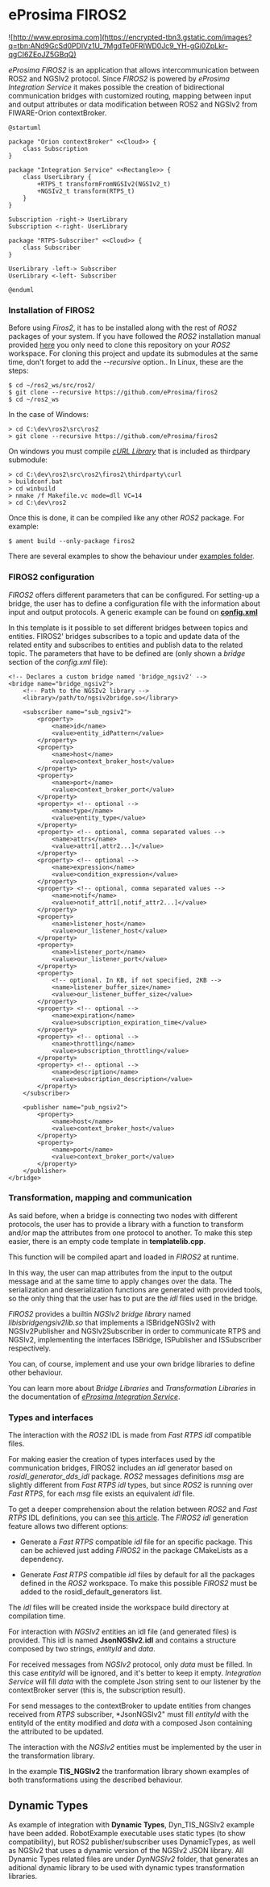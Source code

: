 # eProsima FIROS2
![http://www.eprosima.com](https://encrypted-tbn3.gstatic.com/images?q=tbn:ANd9GcSd0PDlVz1U_7MgdTe0FRIWD0Jc9_YH-gGi0ZpLkr-qgCI6ZEoJZ5GBqQ)

*eProsima FIROS2* is an application that allows intercommunication between ROS2 and NGSIv2 protocol.
Since *FIROS2* is powered by *eProsima Integration Service* it makes possible the creation of bidirectional communication bridges with customized routing, mapping between input and output attributes or data modification between ROS2 and NGSIv2 from FIWARE-Orion contextBroker.

```plantuml
@startuml

package "Orion contextBroker" <<Cloud>> {
    class Subscription
}

package "Integration Service" <<Rectangle>> {
    class UserLibrary {
        +RTPS_t transformFromNGSIv2(NGSIv2_t)
        +NGSIv2_t transform(RTPS_t)
    }
}

Subscription -right-> UserLibrary
Subscription <-right- UserLibrary

package "RTPS-Subscriber" <<Cloud>> {
    class Subscriber
}

UserLibrary -left-> Subscriber
UserLibrary <-left- Subscriber

@enduml
```

### Installation of FIROS2

Before using *Firos2*, it has to be installed along with the rest of *ROS2* packages of your system. If you have followed the *ROS2* installation manual provided [here](https://github.com/ros2/ros2/wiki/Installation) you only need to clone this repository on your *ROS2* workspace. For cloning this project and update its submodules at the same time, don't forget to add the *--recursive* option.. In Linux, these are the steps:

    $ cd ~/ros2_ws/src/ros2/
    $ git clone --recursive https://github.com/eProsima/firos2
    $ cd ~/ros2_ws

In the case of Windows:

    > cd C:\dev\ros2\src\ros2
    > git clone --recursive https://github.com/eProsima/firos2

On windows you must compile [*cURL Library*](https://github.com/curl/curl) that is included as thirdpary submodule:

    > cd C:\dev\ros2\src\ros2\firos2\thirdparty\curl
    > buildconf.bat
    > cd winbuild
    > nmake /f Makefile.vc mode=dll VC=14
    > cd C:\dev\ros2

Once this is done, it can be compiled like any other *ROS2* package. For example:


    $ ament build --only-package firos2



There are several examples to show the behaviour under [examples folder](https://github.com/eProsima/firos2/examples).

### FIROS2 configuration

*FIROS2* offers different parameters that can be configured. For setting-up a bridge, the user has to define a configuration file with the information about input and output protocols. A generic example can be found on [**config.xml**](https://github.com/eProsima/firos2/blob/master/resource/config.xml)

In this template is it possible to set different bridges between topics and entities. FIROS2' bridges subscribes to a topic and update data of the related entity and subscribes to entities and publish data to the related topic. The parameters that have to be defined are (only shown a *bridge* section of the *config.xml* file):

    <!-- Declares a custom bridge named 'bridge_ngsiv2' -->
    <bridge name="bridge_ngsiv2">
        <!-- Path to the NGSIv2 library -->
        <library>/path/to/ngsiv2bridge.so</library>

        <subscriber name="sub_ngsiv2">
            <property>
                <name>id</name>
                <value>entity_idPattern</value>
            </property>
            <property>
                <name>host</name>
                <value>context_broker_host</value>
            </property>
            <property>
                <name>port</name>
                <value>context_broker_port</value>
            </property>
            <property> <!-- optional -->
                <name>type</name>
                <value>entity_type</value>
            </property>
            <property> <!-- optional, comma separated values -->
                <name>attrs</name>
                <value>attr1[,attr2...]</value>
            </property>
            <property> <!-- optional -->
                <name>expression</name>
                <value>condition_expression</value>
            </property>
            <property> <!-- optional, comma separated values -->
                <name>notif</name>
                <value>notif_attr1[,notif_attr2...]</value>
            </property>
            <property>
                <name>listener_host</name>
                <value>our_listener_host</value>
            </property>
            <property>
                <name>listener_port</name>
                <value>our_listener_port</value>
            </property>
            <property>
                <!-- optional. In KB, if not specified, 2KB -->
                <name>listener_buffer_size</name>
                <value>our_listener_buffer_size</value>
            </property>
            <property> <!-- optional -->
                <name>expiration</name>
                <value>subscription_expiration_time</value>
            </property>
            <property> <!-- optional -->
                <name>throttling</name>
                <value>subscription_throttling</value>
            </property>
            <property> <!-- optional -->
                <name>description</name>
                <value>subscription_description</value>
            </property>
        </subscriber>

        <publisher name="pub_ngsiv2">
            <property>
                <name>host</name>
                <value>context_broker_host</value>
            </property>
            <property>
                <name>port</name>
                <value>context_broker_port</value>
            </property>
        </publisher>
    </bridge>

### Transformation, mapping and communication

As said before, when a bridge is connecting two nodes with different protocols, the user has to provide a library with a function to transform and/or map the attributes from one protocol to another. To make this step easier, there is an empty code template in **templatelib.cpp**.

This function will be compiled apart and loaded in *FIROS2* at runtime.

In this way, the user can map attributes from the input to the output message and at the same time to apply changes over the data. The serialization and deserialization functions are generated with provided tools, so the only thing that the user has to put are the *idl* files used in the bridge.

*FIROS2* provides a builtin *NGSIv2 bridge library* named *libisbridgengsiv2lib.so* that implements a ISBridgeNGSIv2 with NGSIv2Publisher and NGSIv2Subscriber in order to communicate RTPS and NGSIv2, implementing the interfaces ISBridge, ISPublisher and ISSubscriber respectively.

You can, of course, implement and use your own bridge libraries to define other behaviour.

You can learn more about *Bridge Libraries* and *Transformation Libraries* in the documentation of *[eProsima Integration Service](https://github.com/eProsima/Integration-Services)*.

### Types and interfaces

The interaction with the *ROS2* IDL is made from *Fast RTPS* *idl* compatible files.

For making easier the creation of types interfaces used by the communication bridges, FIROS2 includes an *idl* generator based on *rosidl_generator_dds_idl* package. *ROS2* messages definitions *msg* are slightly different from *Fast RTPS* *idl* types, but since *ROS2* is running over *Fast RTPS*, for each *msg* file exists an equivalent *idl* file.

[//]: # (Add ? .. image:: images/firos2_idl.png :align: center)

To get a deeper comprehension about the relation between *ROS2* and *Fast RTPS* IDL definitions, you can see [this article](http://design.ros2.org/articles/mapping_dds_types.html). The *FIROS2* *idl* generation feature allows two different options:

- Generate a *Fast RTPS* compatible *idl* file for an specific package. This can be achieved just adding *FIROS2* in the package CMakeLists as a dependency.

[//]: # (Add ? .. image:: images/idl_specific.png :align: center)

- Generate *Fast RTPS* compatible *idl* files by default for all the packages defined in the *ROS2* workspace. To make this possible *FIROS2* must be added to the rosidl_default_generators list.

[//]: # (Add ? .. image:: images/idl_default.png  :align: center)

The *idl* files will be created inside the workspace build directory at compilation time.

For interaction with *NGSIv2* entities an idl file (and generated files) is provided. This idl is named **JsonNGSIv2.idl** and contains a structure composed by two strings, *entityId* and *data*.

For received messages from *NGSIv2* protocol, only *data* must be filled. In this case *entityId* will be ignored, and it's better to keep it empty.
*Integration Service* will fill *data* with the complete Json string sent to our listener by the contextBroker server (this is, the subscription result).

For send messages to the contextBroker to update entities from changes received from *RTPS* subscriber, *JsonNGSIv2" must fill *entityId* with the entityId of the entity modified and *data* with a composed Json containing the attributed to be updated.

The interaction with the *NGSIv2* entities must be implemented by the user in the transformation library.

In the example **TIS_NGSIv2** the tranformation library shown examples of both transformations using the described behaviour.

## Dynamic Types

As example of integration with **Dynamic Types**, Dyn_TIS_NGSIv2 example have been added.
RobotExample executable uses static types (to show compatibility), but ROS2 publisher/subscriber uses DynamicTypes, as
well as NGSIv2 that uses a dynamic version of the NGSIv2 JSON library.
All Dynamic Types related files are under *DynNGSIv2* folder, that generates an aditional dynamic library to be used with dynamic types transformation libraries.